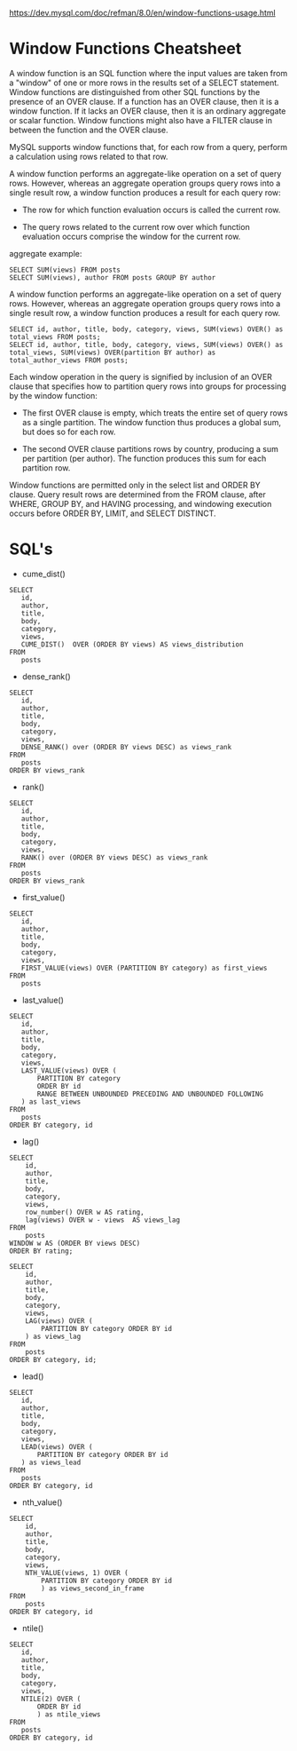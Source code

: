 https://dev.mysql.com/doc/refman/8.0/en/window-functions-usage.html

# Window Functions Cheatsheet

A window function is an SQL function where the input values are taken from a "window" of one or more rows in the results set of a SELECT statement.
Window functions are distinguished from other SQL functions by the presence of an OVER clause. If a function has an OVER clause, then it is a window function. If it lacks an OVER clause, then it is an ordinary aggregate or scalar function. Window functions might also have a FILTER clause in between the function and the OVER clause.

MySQL supports window functions that, for each row from a query, perform a calculation using rows related to that row.

A window function performs an aggregate-like operation on a set of query rows. However, whereas an aggregate operation groups query rows into a single result row, a window function produces a result for each query row:

- The row for which function evaluation occurs is called the current row.

- The query rows related to the current row over which function evaluation occurs comprise the window for the current row.




aggregate example: 

```
SELECT SUM(views) FROM posts
SELECT SUM(views), author FROM posts GROUP BY author
```


A window function performs an aggregate-like operation on a set of query rows. However, whereas an aggregate operation groups query rows into a single result row, a window function produces a result for each query row.
```
SELECT id, author, title, body, category, views, SUM(views) OVER() as total_views FROM posts;
SELECT id, author, title, body, category, views, SUM(views) OVER() as total_views, SUM(views) OVER(partition BY author) as total_author_views FROM posts;
```


Each window operation in the query is signified by inclusion of an OVER clause that specifies how to partition query rows into groups for processing by the window function:

- The first OVER clause is empty, which treats the entire set of query rows as a single partition. The window function thus produces a global sum, but does so for each row.

- The second OVER clause partitions rows by country, producing a sum per partition (per author). The function produces this sum for each partition row.

Window functions are permitted only in the select list and ORDER BY clause. Query result rows are determined from the FROM clause, after WHERE, GROUP BY, and HAVING processing, and windowing execution occurs before ORDER BY, LIMIT, and SELECT DISTINCT.


# SQL's

- cume_dist()

```
SELECT
   id,
   author,
   title,
   body,
   category,
   views,
   CUME_DIST()  OVER (ORDER BY views) AS views_distribution
FROM
   posts
```

- dense_rank()

```
SELECT
   id,
   author,
   title,
   body,
   category,
   views,
   DENSE_RANK() over (ORDER BY views DESC) as views_rank
FROM
   posts
ORDER BY views_rank
```

- rank()

```
SELECT
   id,
   author,
   title,
   body,
   category,
   views,
   RANK() over (ORDER BY views DESC) as views_rank
FROM
   posts
ORDER BY views_rank
```

- first_value()

```
SELECT
   id,
   author,
   title,
   body,
   category,
   views,
   FIRST_VALUE(views) OVER (PARTITION BY category) as first_views
FROM
   posts
```

- last_value()

```
SELECT
   id,
   author,
   title,
   body,
   category,
   views,
   LAST_VALUE(views) OVER (
       PARTITION BY category
       ORDER BY id 
       RANGE BETWEEN UNBOUNDED PRECEDING AND UNBOUNDED FOLLOWING
   ) as last_views
FROM
   posts
ORDER BY category, id
```

- lag()

```
SELECT 
    id, 
    author, 
    title, 
    body, 
    category, 
    views,
    row_number() OVER w AS rating,
    lag(views) OVER w - views  AS views_lag
FROM 
    posts
WINDOW w AS (ORDER BY views DESC)
ORDER BY rating;

SELECT 
    id, 
    author, 
    title, 
    body, 
    category, 
    views,
    LAG(views) OVER (
        PARTITION BY category ORDER BY id
    ) as views_lag
FROM 
    posts
ORDER BY category, id;

```

- lead()

```
SELECT
   id,
   author,
   title,
   body,
   category,
   views,
   LEAD(views) OVER (
       PARTITION BY category ORDER BY id
   ) as views_lead
FROM
   posts
ORDER BY category, id
```

- nth_value()

```
SELECT
    id,
    author,
    title,
    body,
    category,
    views,
    NTH_VALUE(views, 1) OVER (
        PARTITION BY category ORDER BY id
        ) as views_second_in_frame
FROM
    posts
ORDER BY category, id
```

- ntile()

```
SELECT
   id,
   author,
   title,
   body,
   category,
   views,
   NTILE(2) OVER (
       ORDER BY id
       ) as ntile_views
FROM
   posts
ORDER BY category, id
```

